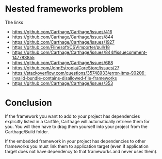 # Nested frameworks problem

The links

* https://github.com/Carthage/Carthage/issues/416
* https://github.com/Carthage/Carthage/issues/844
* https://github.com/Carthage/Carthage/issues/1927
* https://github.com/Flinesoft/CSVImporter/pull/18
* https://github.com/Carthage/Carthage/issues/844#issuecomment-147783855
* https://github.com/Carthage/Carthage/issues/688
* https://github.com/JohnEstropia/CoreStore/issues/27
* https://stackoverflow.com/questions/35748933/error-itms-90206-invalid-bundle-contains-disallowed-file-frameworks
* https://github.com/Carthage/Carthage/issues/353

# Conclusion

If the framework you want to add to your project has dependencies explicitly listed in a Cartfile, Carthage will automatically retrieve them for you. You will then have to drag them yourself into your project from the Carthage/Build folder.

If the embedded framework in your project has dependencies to other frameworks you must link them to application target (even if application target does not have dependency to that frameworks and never uses them).
